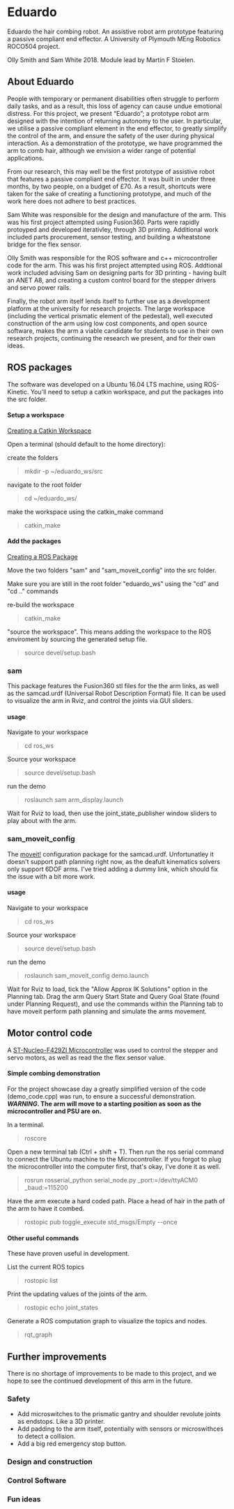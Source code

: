# Eduardo
Eduardo the hair combing robot. An assistive robot arm prototype featuring a passive compliant end effector. A University of Plymouth MEng Robotics ROCO504 project.

Olly Smith and Sam White 2018. Module lead by Martin F Stoelen.

## About Eduardo

People with temporary or permanent disabilities often struggle to perform daily tasks, and as a result, this loss of agency can cause undue emotional distress. For this project, we present “Eduardo”; a prototype robot arm designed with the intention of returning autonomy to the user. In particular, we utilise a passive compliant element in the end effector, to greatly simplify the control of the arm, and ensure the safety of the user during physical interaction. As a demonstration of the prototype, we have programmed the arm to comb hair, although we envision a wider range of potential applications.

From our research, this may well be the first prototype of assistive robot that features a passive compliant end effector. It was built in under three months, by two people, on a budget of £70. As a result, shortcuts were taken for the sake of creating a functioning prototype, and much of the work here does not adhere to best practices.

Sam White was responsible for the design and manufacture of the arm. This was his first project attempted using Fusion360. Parts were rapidly protoyped and developed iterativley, through 3D printing. Additional work included parts procurement, sensor testing, and building a wheatstone bridge for the flex sensor.

Olly Smith was responsible for the ROS software and c++ microcontroller code for the arm. This was his first project attempted using ROS. Addtional work included advising Sam on designing parts for 3D printing - having built an ANET A8, and creating a custom control board for the stepper drivers and servo power rails.

Finally, the robot arm itself lends itself to further use as a development platform at the university for research projects. The large workspace (including the vertical prismatic element of the pedestal), well executed construction of the arm using low cost components, and open source software, makes the arm a viable candidate for students to use in their own research projects, continuing the research we present, and for their own ideas.


## ROS packages

The software was developed on a Ubuntu 16.04 LTS machine, using ROS-Kinetic. You'll need to setup a catkin workspace, and put the packages into the src folder.

#### Setup a workspace
[Creating a Catkin Workspace](http://wiki.ros.org/catkin/Tutorials/create_a_workspace)

Open a terminal (should default to the home directory):
 
create the folders
> mkdir -p ~/eduardo_ws/src

navigate to the root folder
> cd ~/eduardo_ws/

make the workspace using the catkin_make command
> catkin_make

#### Add the packages
[Creating a ROS Package](http://wiki.ros.org/catkin/Tutorials/CreatingPackage)

Move the two folders "sam" and "sam_moveit_config" into the src folder.

Make sure you are still in the root folder "eduardo_ws" using the "cd" and "cd .." commands

re-build the workspace

> catkin_make

"source the workspace". This means adding the workspace to the ROS enviroment by sourcing the generated setup file.

> source devel/setup.bash 

### sam

This package features the Fusion360 stl files for the the arm links, as well as the samcad.urdf (Universal Robot Description Format) file. It can be used to visualize the arm in Rviz, and control the joints via GUI sliders.

#### usage
Navigate to your workspace

> cd ros_ws

Source your workspace

> source devel/setup.bash

run the demo

> roslaunch sam arm_display.launch 

Wait for Rviz to load, then use the joint_state_publisher window sliders to play about with the arm.

### sam_moveit_config

The [moveit!](https://moveit.ros.org/) configuration package for the samcad.urdf. Unfortunatley it doesn't support path planning right now, as the deafult kinematics solvers only support 6DOF arms. I've tried adding a dummy link, which should fix the issue with a bit more work.

#### usage
Navigate to your workspace

> cd ros_ws

Source your workspace

> source devel/setup.bash

run the demo

> roslaunch sam_moveit_config demo.launch

Wait for Rviz to load, tick the "Allow Approx IK Solutions" option in the Planning tab. Drag the arm Query Start State and Query Goal State (found under Planning Request), and use the commands within the Planning tab to have moveit perform path planning and simulate the arms movement.

## Motor control code

A [ST-Nucleo-F429ZI Microcontroller](https://os.mbed.com/platforms/ST-Nucleo-F429ZI/) was used to control the stepper and servo motors, as well as read the the flex sensor value.

#### Simple combing demonstration
For the project showcase day a greatly simplified version of the code (demo_code.cpp) was run, to ensure a successful demonstration.
**_WARNING_. The arm will move to a starting position as soon as the microcontroller and PSU are on.**

In a terminal.
> roscore

Open a new terminal tab (Ctrl + shift + T). Then run the ros serial command to connect the Ubuntu machine to the Microcontroller. If you forgot to plug the microcontroller into the computer first, that's okay, I've done it as well.
> rosrun rosserial_python serial_node.py _port:=/dev/ttyACM0 _baud:=115200

Have the arm execute a hard coded path. Place a head of hair in the path of the arm to have it combed.
> rostopic pub toggle_execute std_msgs/Empty --once

#### Other useful commands
These have proven useful in development.

List the current ROS topics
> rostopic list

Print the updating values of the joints of the arm.
> rostopic echo joint_states

Generate a ROS computation graph to visualize the topics and nodes.
> rqt_graph

## Further improvements
There is no shortage of improvements to be made to this project, and we hope to see the continued development of this arm in the future.

### Safety
- Add microswitches to the prismatic gantry and shoulder revolute joints as endstops. Like a 3D printer.
- Add padding to the arm itself, potentially with sensors or microswithces to detect a collision.
- Add a big red emergency stop button.

### Design and construction

### Control Software

### Fun ideas
